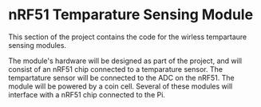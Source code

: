 # nRF51 Temparature Sensing Module

This section of the project contains the code for the wirless tempartaure sensing modules.

The module's hardware will be designed as part of the project, and will consist of an nRF51 chip connected to a temparature sensor. The tempartature sensor will be connected to the ADC on the nRF51. The module will be powered by a coin cell. Several of these modules will interface with a nRF51 chip connected to the Pi.

